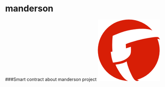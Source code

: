 # manderson
###Smart contract  about manderson project
![manderson](https://github.com/haosen9527/manderson/blob/master/public/img/manderson-logo.png)
